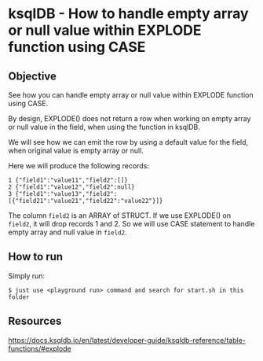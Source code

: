 # ksqlDB - How to handle empty array or null value within EXPLODE function using CASE

## Objective

See how you can handle empty array or null value within EXPLODE function using CASE.

By design, EXPLODE() does not return a row when working on empty array or null value in the field, when using the function in ksqlDB.

We will see how we can emit the row by using a default value for the field, when original value is empty array or null.

Here we will produce the following records:
```
1 {"field1":"value11","field2":[]}
2 {"field1":"value12","field2":null}
3 {"field1":"value13","field2":[{"field21":"value21","field22":"value22"}]}
```
The column `field2` is an ARRAY of STRUCT. If we use EXPLODE() on `field2`, it will drop records 1 and 2.
So we will use CASE statement to handle empty array and null value in `field2`.

## How to run

Simply run:

```
$ just use <playground run> command and search for start.sh in this folder
```

## Resources
https://docs.ksqldb.io/en/latest/developer-guide/ksqldb-reference/table-functions/#explode
